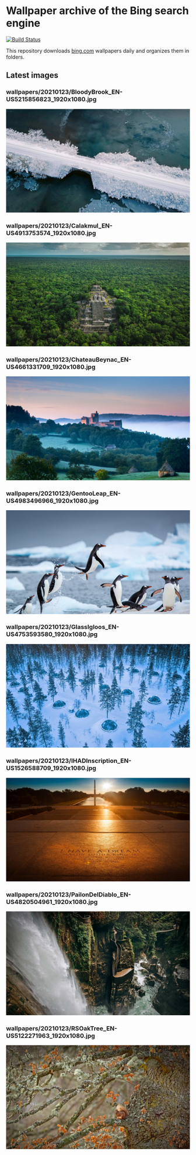 # Wallpaper archive of the Bing search engine

[![Build Status](https://travis-ci.org/kijart/bing-daily-images-dl.svg?branch=wallpapers)](https://travis-ci.org/kijart/bing-daily-images-dl)

This repository downloads [bing.com](https://www.bing.com) wallpapers daily and organizes them in folders.

## Latest images

<!-- Wallpapers -->

### wallpapers/20210123/BloodyBrook_EN-US5215856823_1920x1080.jpg

![wallpapers/20210123/BloodyBrook_EN-US5215856823_1920x1080.jpg](wallpapers/20210123/BloodyBrook_EN-US5215856823_1920x1080.jpg)

### wallpapers/20210123/Calakmul_EN-US4913753574_1920x1080.jpg

![wallpapers/20210123/Calakmul_EN-US4913753574_1920x1080.jpg](wallpapers/20210123/Calakmul_EN-US4913753574_1920x1080.jpg)

### wallpapers/20210123/ChateauBeynac_EN-US4661331709_1920x1080.jpg

![wallpapers/20210123/ChateauBeynac_EN-US4661331709_1920x1080.jpg](wallpapers/20210123/ChateauBeynac_EN-US4661331709_1920x1080.jpg)

### wallpapers/20210123/GentooLeap_EN-US4983496966_1920x1080.jpg

![wallpapers/20210123/GentooLeap_EN-US4983496966_1920x1080.jpg](wallpapers/20210123/GentooLeap_EN-US4983496966_1920x1080.jpg)

### wallpapers/20210123/GlassIgloos_EN-US4753593580_1920x1080.jpg

![wallpapers/20210123/GlassIgloos_EN-US4753593580_1920x1080.jpg](wallpapers/20210123/GlassIgloos_EN-US4753593580_1920x1080.jpg)

### wallpapers/20210123/IHADInscription_EN-US1526588709_1920x1080.jpg

![wallpapers/20210123/IHADInscription_EN-US1526588709_1920x1080.jpg](wallpapers/20210123/IHADInscription_EN-US1526588709_1920x1080.jpg)

### wallpapers/20210123/PailonDelDiablo_EN-US4820504961_1920x1080.jpg

![wallpapers/20210123/PailonDelDiablo_EN-US4820504961_1920x1080.jpg](wallpapers/20210123/PailonDelDiablo_EN-US4820504961_1920x1080.jpg)

### wallpapers/20210123/RSOakTree_EN-US5122271963_1920x1080.jpg

![wallpapers/20210123/RSOakTree_EN-US5122271963_1920x1080.jpg](wallpapers/20210123/RSOakTree_EN-US5122271963_1920x1080.jpg)

